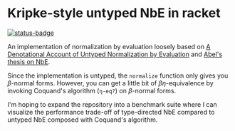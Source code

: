 # Kripke-style untyped NbE in racket
[![status-badge](https://woodpecker.electriclam.com/api/badges/4/status.svg)](https://woodpecker.electriclam.com/repos/4)

An implementation of normalization by evaluation loosely based on [A
Denotational Account of Untyped Normalization by
Evaluation](https://www.brics.dk/RS/03/40/BRICS-RS-03-40.pdf) and
[Abel's thesis on NbE](https://www.cse.chalmers.se/~abela/habil.pdf).

Since the implementation is untyped, the `normalize` function only
gives you $\beta$-normal forms. However, you can get a little bit of
$\beta\eta$-equivalence by invoking Coquand's algorithm (`η-eq?`) on
$\beta$-normal forms.

I'm hoping to expand the repository into a benchmark suite where I can
visualize the performance trade-off of type-directed NbE compared to
untyped NbE composed with Coquand's algorithm.
